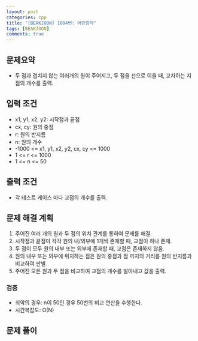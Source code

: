 ```yaml
---
layout: post
categories: cpp
title: "[BEAKJOON] 1004번: 어린왕자"
tags: [BEAKJOON]
comments: true
---
```


## 문제요약
- 두 점과 겹치지 않는 여러개의 원이 주어지고, 두 점을 선으로 이을 때, 교차하는 지점의 개수를 출력.

## 입력 조건
- x1, y1, x2, y2: 시작점과 끝점
- cx, cy: 원의 중점
- r: 원의 반지름
- n: 원의 개수
- -1000 <= x1, y1, x2, y2, cx, cy <= 1000
- 1 <= r <= 1000
- 1 <= n <= 50

## 출력 조건
- 각 테스트 케이스 마다 교점의 개수를 출력.

## 문제 해결 계획
1. 주어진 여러 개의 원과 두 점의 위치 관계를 통하여 문제를 해결.
2. 시작점과 끝점이 각각 원의 내/외부에 1개씩 존재할 때, 교점이 하나 존재.
3. 두 점이 모두 원의 내부 또는 외부에 존재할 때, 교점은 존재하지 않음.
4. 원의 내부 또는 외부에 위치하는 점은 원의 중점과 점 까지의 거리를 원의 반지름과 비교하여 판별.
5. 주어진 모든 원과 두 점을 비교하여 교점의 개수를 알아내고 값을 출력.

### 검증
- 최악의 경우: n이 50인 경우 50번의 비교 연산을 수행한다.
- 시간복잡도: O(N)

## 문제 풀이
<script src="https://gist.github.com/junbly/c3f0a76383233341deaecd885121c44d.js"></script>
